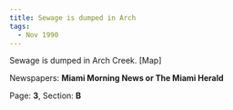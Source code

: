 ```yaml
---  
title: Sewage is dumped in Arch  
tags:  
  - Nov 1990  
---  
```

  
Sewage is dumped in Arch Creek. [Map]  
  
Newspapers: **Miami Morning News or The Miami Herald**  
  
Page: **3**, Section: **B** 
